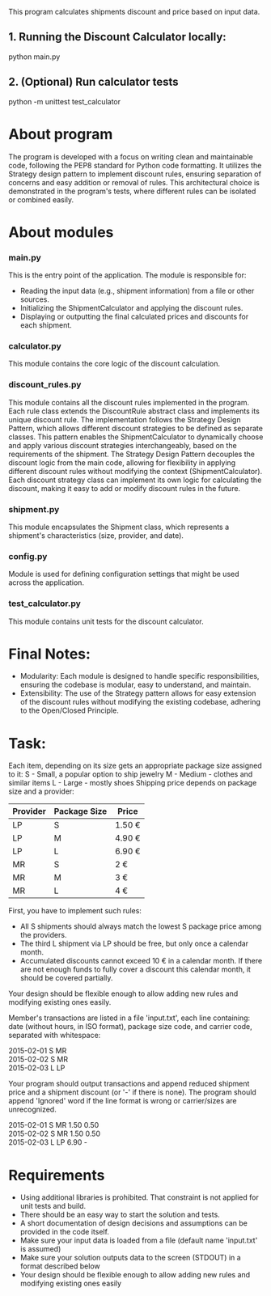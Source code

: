 This program calculates shipments discount and price based on input data.

## 1. Running the Discount Calculator locally:
python main.py

## 2. (Optional) Run calculator tests
python -m unittest test_calculator


# About program
The program is developed with a focus on writing clean and maintainable code, following the PEP8 standard for Python code formatting. It utilizes the Strategy design pattern to implement discount rules, ensuring separation of concerns and easy addition or removal of rules. This architectural choice is demonstrated in the program's tests, where different rules can be isolated or combined easily.

# About modules
### main.py
This is the entry point of the application. The module is responsible for:
- Reading the input data (e.g., shipment information) from a file or other sources.
- Initializing the ShipmentCalculator and applying the discount rules.
- Displaying or outputting the final calculated prices and discounts for each shipment.

### calculator.py
This module contains the core logic of the discount calculation.

### discount_rules.py
This module contains all the discount rules implemented in the program. Each rule class extends the DiscountRule abstract class and implements its unique discount rule. The implementation follows the Strategy Design Pattern, which allows different discount strategies to be defined as separate classes. This pattern enables the ShipmentCalculator to dynamically choose and apply various discount strategies interchangeably, based on the requirements of the shipment.
The Strategy Design Pattern decouples the discount logic from the main code, allowing for flexibility in applying different discount rules without modifying the context (ShipmentCalculator). Each discount strategy class can implement its own logic for calculating the discount, making it easy to add or modify discount rules in the future.

### shipment.py
This module encapsulates the Shipment class, which represents a shipment's characteristics (size, provider, and date).

### config.py
Module is used for defining configuration settings that might be used across the application.

### test_calculator.py
This module contains unit tests for the discount calculator.


# Final Notes:
- Modularity: Each module is designed to handle specific responsibilities, ensuring the codebase is modular, easy to understand, and maintain.
- Extensibility: The use of the Strategy pattern allows for easy extension of the discount rules without modifying the existing codebase, adhering to the Open/Closed Principle.

# Task:
Each item, depending on its size gets an appropriate package size assigned to it:
S - Small, a popular option to ship jewelry
M - Medium - clothes and similar items
L - Large - mostly shoes
Shipping price depends on package size and a provider:

| Provider | Package Size | Price |
|---|---|---|
|LP| S| 1.50 €|
|LP| M |4.90 €|
|LP| L |6.90 €|
|MR| S |2 €|
|MR| M |3 €|
|MR| L |4 €|


First, you have to implement such rules:
- All S shipments should always match the lowest S package price among the providers.
- The third L shipment via LP should be free, but only once a calendar month.
- Accumulated discounts cannot exceed 10 € in a calendar month. If there are not enough funds to fully cover a discount this calendar month, it should be covered partially.

Your design should be flexible enough to allow adding new rules and modifying existing ones easily.

Member's transactions are listed in a file 'input.txt', each line containing: date (without hours, in ISO format), package size code, and carrier code, separated with whitespace:

2015-02-01 S MR\
2015-02-02 S MR\
2015-02-03 L LP

Your program should output transactions and append reduced shipment price and a shipment discount (or '-' if there is none). The program should append 'Ignored' word if the line format is wrong or carrier/sizes are unrecognized.

2015-02-01 S MR 1.50 0.50\
2015-02-02 S MR 1.50 0.50\
2015-02-03 L LP 6.90 -

# Requirements
- Using additional libraries is prohibited. That constraint is not applied for unit tests and build.
- There should be an easy way to start the solution and tests.
- A short documentation of design decisions and assumptions can be provided in the code itself.
- Make sure your input data is loaded from a file (default name 'input.txt' is assumed)
- Make sure your solution outputs data to the screen (STDOUT) in a format described below
- Your design should be flexible enough to allow adding new rules and modifying existing ones easily